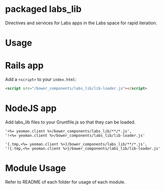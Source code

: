 # packaged labs_lib

Directives and services for Labs apps in the Labs space for rapid iteration.
# Usage

# Rails app
Add a `<script>` to your `index.html`:

```html
<script src="/bower_components/labs_lib/lib-loader.js"></script>
```

# NodeJS app
Add labs_lib files to your Gruntfile.js so that they can be loaded.

```
'<%= yeoman.client %>/bower_components/labs_lib/**/*.js',
'!<%= yeoman.client %>/bower_components/labs_lib/lib-loader.js'

'{.tmp,<%= yeoman.client %>}/bower_components/labs_lib/**/*.js',
'!{.tmp,<%= yeoman.client %>}/bower_components/labs_lib/lib-loader.js'
```

# Module Usage

Refer to README of each folder for usage of each module.


